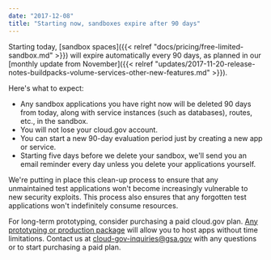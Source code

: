 ```yaml
---
date: "2017-12-08"
title: "Starting now, sandboxes expire after 90 days"
---
```


Starting today, [sandbox spaces]({{< relref "docs/pricing/free-limited-sandbox.md" >}}) will expire automatically every 90 days, as planned in our [monthly update from November]({{< relref "updates/2017-11-20-release-notes-buildpacks-volume-services-other-new-features.md" >}}).

Here's what to expect:

* Any sandbox applications you have right now will be deleted 90 days from today, along with service instances (such as databases), routes, etc., in the sandbox.
* You will not lose your cloud.gov account.
* You can start a new 90-day evaluation period just by creating a new app or service.
* Starting five days before we delete your sandbox, we'll send you an email reminder every day unless you delete your applications yourself.

We're putting in place this clean-up process to ensure that any unmaintained test applications won't become increasingly vulnerable to new security exploits. This process also ensures that any forgotten test applications won't indefinitely consume resources.

For long-term prototyping, consider purchasing a paid cloud.gov plan. [Any prototyping or production package](/pricing/) will allow you to host apps without time limitations. Contact us at [cloud-gov-inquiries@gsa.gov](mailto:cloud-gov-inquiries@gsa.gov) with any questions or to start purchasing a paid plan.
